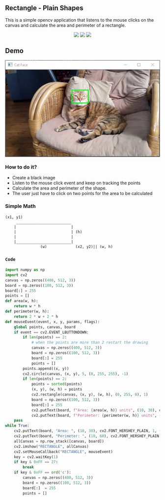 ## Rectangle - Plain Shapes
This is a simple opencv application that listens to the mouse clicks on the canvas and calculate the area and perimeter of a rectangle.

<p align="center">
<img src="https://img.shields.io/static/v1?label=language&message=python&color=green"/>
<img src="https://img.shields.io/static/v1?label=package&message=opencv&color=yellow"/>
<img src="https://img.shields.io/static/v1?label=package&message=numpy&color=blue"/>
</p>

## Demo
<p align="center">
<img src="https://github.com/CrispenGari/Opencv-Python/blob/main/object-detection/cat-detector/bandicam%202021-04-30%2015-46-21-230.jpg" alt="demo" align="center"/>
</p>

### How to do it?
* Create a black image
* Listen to the mouse click event and keep on tracking the points
* Calculate the area and perimeter of the shape.
* The user just have to click on two points for the area to be calculated

### Simple Math
````
(x1, y1)
     _________________________
    |                         |
    |                         | (h)
    |                         |
    |_________________________|
                (w)             (x2, y2)|| (w, h)
````

### ``Code``

```python
import numpy as np
import cv2
canvas = np.zeros((400, 512, 3))
board = np.zeros((100, 512, 3))
board[:] = 255
points = []
def area(w, h):
    return w * h
def perimeter(w, h):
    return 2 * w + 2 * h
def mouseEvent(event, x, y, params, flags):
    global points, canvas, board
    if event == cv2.EVENT_LBUTTONDOWN:
        if len(points) == 2:
            # when the points are more than 2 restart the drawing
            canvas = np.zeros((400, 512, 3))
            board = np.zeros((100, 512, 3))
            board[:] = 255
            points = []
        points.append((x, y))
        cv2.circle(canvas, (x, y), 5, (0, 255, 255), -1)
        if len(points) == 2:
            points = sorted(points)
            (x, y), (w, h) = points
            cv2.rectangle(canvas, (x, y), (w, h), (0, 255, 0), 1)
            board = np.zeros((100, 512, 3))
            board[:] = 255
            cv2.putText(board, f"Area: {area(w, h)} units", (10, 30), cv2.FONT_HERSHEY_PLAIN, 1, (0, 0, 0), 1)
            cv2.putText(board, f"Perimeter: {perimeter(w, h)} units", (10, 60), cv2.FONT_HERSHEY_PLAIN, 1, (0, 0, 0), 1)
    pass
while True:
    cv2.putText(board, "Area: ", (10, 30), cv2.FONT_HERSHEY_PLAIN, 1, (0, 0, 0), 1)
    cv2.putText(board, "Perimeter: ", (10, 60), cv2.FONT_HERSHEY_PLAIN, 1, (0, 0, 0), 1)
    allCanvas = np.row_stack([canvas, board])
    cv2.imshow("RECTANGLE", allCanvas)
    cv2.setMouseCallback("RECTANGLE", mouseEvent)
    key = cv2.waitKey(1)
    if key & 0xFF == 27:
        break
    if key & 0xFF == ord('c'):
        canvas = np.zeros((400, 512, 3))
        board = np.zeros((100, 512, 3))
        board[:]  = 255
        points = []
```